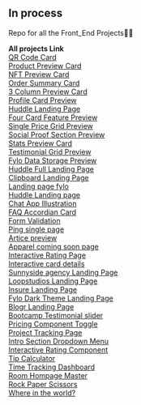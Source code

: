 ## In process

Repo for all the Front_End Projects🧑‍💻

**All projects Link**
<br/>
[QR Code Card](https://elegant-babka-9c3709.netlify.app/) <br/>
[Product Preview Card](https://sunny-crisp-7a9a2e.netlify.app/) <br/>
[NFT Preview Card](https://stellular-jalebi-3b1ecc.netlify.app/) <br/>
[Order Summary Card](https://chic-dieffenbachia-e4d655.netlify.app/) <br/>
[3 Column Preview Card](https://courageous-lollipop-03872f.netlify.app/) <br/>
[Profile Card Preview](https://lucky-monstera-e9cc20.netlify.app/) <br/>
[Huddle Landing Page](https://creative-puppy-d58dc9.netlify.app/) <br/>
[Four Card Feature Preview](https://joyful-platypus-a2949d.netlify.app/) <br/>
[Single Price Grid Preview](https://frabjous-sprinkles-a723d0.netlify.app/) <br/>
[Social Proof Section Preview](https://musical-taffy-a1e27f.netlify.app/) <br/>
[Stats Preview Card](https://chipper-kelpie-ffd450.netlify.app/) <br/>
[Testimonial Grid Preview](https://jolly-kitten-112311.netlify.app/) <br/>
[Fylo Data Storage Preview](https://astonishing-capybara-4b9445.netlify.app/) <br/>
[Huddle Full Landing Page](https://brilliant-platypus-ccc8fc.netlify.app/) <br/>
[Clipboard Landing Page](https://nimble-panda-389dda.netlify.app/) <br/>
[Landing page fylo](https://lucent-elf-3bf33f.netlify.app/) <br/>
[Huddle Landing page](https://super-yeot-edaf05.netlify.app/) <br/>
[Chat App Illustration](https://lucky-salamander-e86340.netlify.app/) <br/>
[FAQ Accordian Card](https://celebrated-clafoutis-5d42d2.netlify.app/) <br/>
[Form Validation](https://warm-panda-c8abe5.netlify.app/) <br/>
[Ping single page](https://starlit-churros-5eb4ae.netlify.app/) <br/>
[Artice preview](https://kaleidoscopic-genie-5b3b1b.netlify.app/) <br/>
[Apparel coming soon page](https://fascinating-monstera-52135a.netlify.app/) <br/>
[Interactive Rating Page](https://friendly-cat-327182.netlify.app/) <br/>
[Interactive card details](https://relaxed-gaufre-fc429b.netlify.app/) <br/>
[Sunnyside agency Landing Page](https://dashing-bublanina-3b9333.netlify.app/) <br/>
[Loopstudios Landing Page](https://flourishing-concha-46ceef.netlify.app/) <br/>
[Insure Landing Page](https://heroic-druid-42014b.netlify.app/) <br/>
[Fylo Dark Theme Landing Page](https://neon-zuccutto-cc63a7.netlify.app/?) <br/>
[Blogr Landing Page](https://subtle-zabaione-49b6c3.netlify.app/) <br/>
[Bootcamp Testimonial slider](https://effortless-sunshine-6b3478.netlify.app/) <br/>
[Pricing Component Toggle](https://fluffy-paletas-994604.netlify.app/) <br/>
[Project Tracking Page](https://incandescent-kleicha-b0b89f.netlify.app/) <br/>
[Intro Section Dropdown Menu](https://storied-mochi-bce03a.netlify.app/) <br/>
[Interactive Rating Component](https://tourmaline-narwhal-a28b67.netlify.app/) <br/>
[Tip Calculator](https://elaborate-eclair-c844ac.netlify.app/) <br/>
[Time Tracking Dashboard](https://gentle-dodol-dc25c4.netlify.app/) <br/>
[Room Hompage Master](https://frabjous-nasturtium-a7881a.netlify.app/) <br/>
[Rock Paper Scissors](https://dazzling-blancmange-e6f10d.netlify.app/) <br/>
[Where in the world?](https://spectacular-lolly-481d06.netlify.app/)



